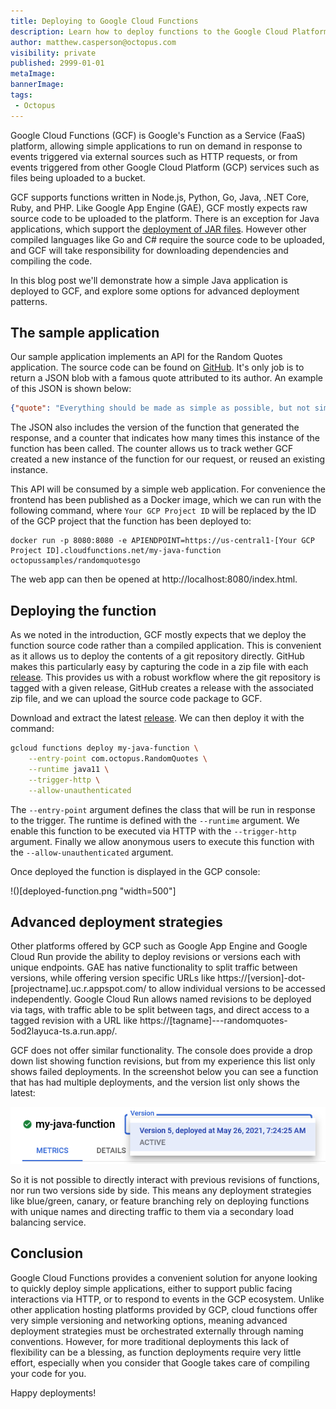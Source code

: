 ```yaml
---
title: Deploying to Google Cloud Functions
description: Learn how to deploy functions to the Google Cloud Platform
author: matthew.casperson@octopus.com
visibility: private
published: 2999-01-01
metaImage: 
bannerImage: 
tags:
 - Octopus
---
```


Google Cloud Functions (GCF) is Google's Function as a Service (FaaS) platform, allowing simple applications to run on demand in response to events triggered via external sources such as HTTP requests, or from events triggered from other Google Cloud Platform (GCP) services such as files being uploaded to a bucket.

GCF supports functions written in Node.js, Python, Go, Java, .NET Core, Ruby, and PHP. Like Google App Engine (GAE), GCF mostly expects raw source code to be uploaded to the platform. There is an exception for Java applications, which support the [deployment of JAR files](https://cloud.google.com/functions/docs/concepts/java-deploy#deploy_from_a_jar). However other compiled languages like Go and C# require the source code to be uploaded, and GCF will take responsibility for downloading dependencies and compiling the code.

In this blog post we'll demonstrate how a simple Java application is deployed to GCF, and explore some options for advanced deployment patterns.

## The sample application

Our sample application implements an API for the Random Quotes application. The source code can be found on [GitHub](https://github.com/OctopusSamples/RandomQuotesAPI-Java-Google-Cloud-Functions). It's only job is to return a JSON blob with a famous quote attributed to its author. An example of this JSON is shown below:

```json
{"quote": "Everything should be made as simple as possible, but not simpler.", "author": "Albert Einstein", "appVersion": "1.0.22", "environmentName": "Google Cloud Functions", "quoteCount": "0" }
```

The JSON also includes the version of the function that generated the response, and a counter that indicates how many times this instance of the function has been called. The counter allows us to track wether GCF created a new instance of the function for our request, or reused an existing instance.

This API will be consumed by a simple web application. For convenience the frontend has been published as a Docker image, which we can run with the following command, where `Your GCP Project ID` will be replaced by the ID of the GCP project that the function has been deployed to:

```
docker run -p 8080:8080 -e APIENDPOINT=https://us-central1-[Your GCP Project ID].cloudfunctions.net/my-java-function octopussamples/randomquotesgo
```

The web app can then be opened at http://localhost:8080/index.html.

## Deploying the function

As we noted in the introduction, GCF mostly expects that we deploy the function source code rather than a compiled application. This is convenient as it allows us to deploy the contents of a git repository directly. GitHub makes this particularly easy by capturing the code in a zip file with each [release](https://github.com/OctopusSamples/RandomQuotesAPI-Java-Google-Cloud-Functions/releases). This provides us with a robust workflow where the git repository is tagged with a given release, GitHub creates a release with the associated zip file, and we can upload the source code package to GCF.

Download and extract the latest [release](https://github.com/OctopusSamples/RandomQuotesAPI-Java-Google-Cloud-Functions/releases). We can then deploy it with the command:

```bash
gcloud functions deploy my-java-function \
	--entry-point com.octopus.RandomQuotes \
    --runtime java11 \
    --trigger-http \
    --allow-unauthenticated
```

The `--entry-point` argument defines the class that will be run in response to the trigger. The runtime is defined with the `--runtime` argument. We enable this function to be executed via HTTP with the `--trigger-http` argument. Finally we allow anonymous users to execute this function with the `--allow-unauthenticated` argument.

Once deployed the function is displayed in the GCP console:

!()[deployed-function.png "width=500"]

## Advanced deployment strategies

Other platforms offered by GCP such as Google App Engine and Google Cloud Run provide the ability to deploy revisions or versions each with unique endpoints. GAE has native functionality to split traffic between versions, while offering version specific URLs like https://\[version\]-dot-\[projectname\].uc.r.appspot.com/ to allow individual versions to be accessed independently. Google Cloud Run allows named revisions to be deployed via tags, with traffic able to be split between tags, and direct access to a tagged revision with a URL like https://\[tagname\]---randomquotes-5od2layuca-ts.a.run.app/.

GCF does not offer similar functionality. The console does provide a drop down list showing function revisions, but from my experience this list only shows failed deployments. In the screenshot below you can see a function that has had multiple deployments, and the version list only shows the latest:

![](versions.png "width=500")

So it is not possible to directly interact with previous revisions of functions, nor run two versions side by side. This means any deployment strategies like blue/green, canary, or feature branching rely on deploying functions with unique names and directing traffic to them via a secondary load balancing service.

## Conclusion

Google Cloud Functions provides a convenient solution for anyone looking to quickly deploy simple applications, either to support public facing interactions via HTTP, or to respond to events in the GCP ecosystem. Unlike other application hosting platforms provided by GCP, cloud functions offer very simple versioning and networking options, meaning advanced deployment strategies must be orchestrated externally through naming conventions. However, for more traditional deployments this lack of flexibility can be a blessing, as function deployments require very little effort, especially when you consider that Google takes care of compiling your code for you.

Happy deployments!